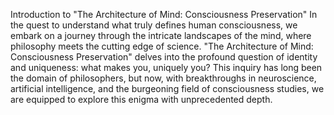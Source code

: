 Introduction to "The Architecture of Mind: Consciousness Preservation"
In the quest to understand what truly defines human consciousness, we embark on a journey through the intricate landscapes of the mind, where philosophy meets the cutting edge of science. "The Architecture of Mind: Consciousness Preservation" delves into the profound question of identity and uniqueness: what makes you, uniquely you? This inquiry has long been the domain of philosophers, but now, with breakthroughs in neuroscience, artificial intelligence, and the burgeoning field of consciousness studies, we are equipped to explore this enigma with unprecedented depth.
